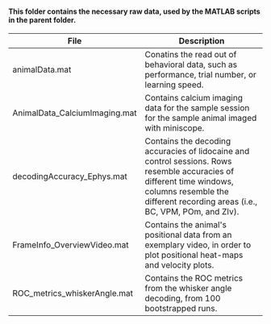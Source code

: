 #### This folder contains the necessary raw data, used by the MATLAB scripts in the parent folder.

| File               | Description                                                                                      |
|--------------------|--------------------------------------------------------------------------------------------------|
|animalData.mat      |Conatins the read out of behavioral data, such as performance, trial number, or learning speed.   |
|AnimalData_CalciumImaging.mat      |Contains calcium imaging data for the sample session for the sample animal imaged with miniscope.   |
|decodingAccuracy_Ephys.mat      |Contains the decoding accuracies of lidocaine and control sessions. Rows resemble accuracies of different time windows, columns resemble the different recording areas (i.e., BC, VPM, POm, and ZIv).   |
|FrameInfo_OverviewVideo.mat      |Contains the animal's positional data from an exemplary video, in order to plot positional heat-maps and velocity plots.   |
|ROC_metrics_whiskerAngle.mat      |Contains the ROC metrics from the whisker angle decoding, from 100 bootstrapped runs.   |
